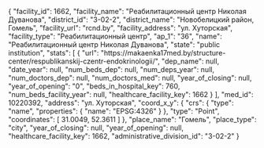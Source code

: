 {
    "facility_id": 1662,
    "facility_name": "Реабилитационный центр Николая Дуванова",
    "district_id": "3-02-2",
    "district_name": "Новобелицкий район, Гомель",
    "facility_url": "rcnd.by",
    "facility_address": "ул. Хуторская",
    "facility_type": "Реабилитационный центр",
    "ap_1": "36",
    "name": "Реабилитационный центр Николая Дуванова",
    "state": "public institution",
    "stats": [
        {
            "url": "https:\/\/makaenka17med.by\/structure-center\/respublikanskij-czentr-endokrinologii\/",
            "dep_name": null,
            "date_year": null,
            "num_beds_dep": null,
            "num_deps_year": null,
            "num_doctors_dep": null,
            "num_doctors_med": null,
            "year_of_closing": null,
            "year_of_opening": "0",
            "beds_in_hospital_key": 760,
            "num_beds_facility_year": null,
            "healthcare_facility_key": 1662
        }
    ],
    "med_id": 10220392,
    "address": "ул. Хуторская",
    "coord_x_y": {
        "crs": {
            "type": "name",
            "properties": {
                "name": "EPSG:4326"
            }
        },
        "type": "Point",
        "coordinates": [
            31.0049,
            52.3611
        ]
    },
    "place_name": "Гомель",
    "place_type": "city",
    "year_of_closing": null,
    "year_of_opening": null,
    "healthcare_facility_key": 1662,
    "administrative_division_id": "3-02-2"
}